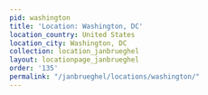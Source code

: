 ```yaml
---
pid: washington
title: 'Location: Washington, DC'
location_country: United States
location_city: Washington, DC
collection: location_janbrueghel
layout: locationpage_janbrueghel
order: '135'
permalink: "/janbrueghel/locations/washington/"
---
```

